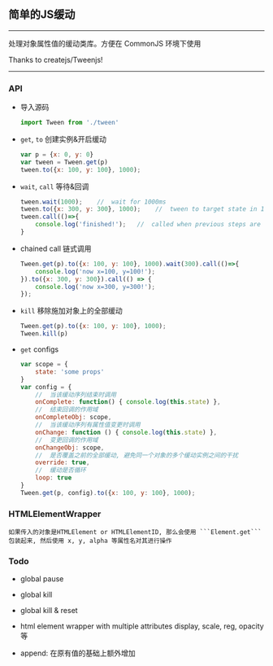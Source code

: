 ## 简单的JS缓动
---
处理对象属性值的缓动类库。方便在 CommonJS 环境下使用

Thanks to createjs/Tweenjs!

---

### API

- 导入源码
    ```javascript
    import Tween from './tween'
    ```

- ```get```, `to` 创建实例&开启缓动
    ```javascript
    var p = {x: 0, y: 0}
    var tween = Tween.get(p)
    tween.to({x: 100, y: 100}, 1000);
    ```

- ```wait```, ```call``` 等待&回调
    ```javascript
    tween.wait(1000);    //  wait for 1000ms
    tween.to({x: 300, y: 300}, 1000);    //  tween to target state in 1000ms
    tween.call(()=>{
        console.log('finished!');   //  called when previous steps are done
    }
    ```
    
- chained call 链式调用
    ```javascript
    Tween.get(p).to({x: 100, y: 100}, 1000).wait(300).call(()=>{
        console.log('now x=100, y=100!');
    }).to({x: 300, y: 300}).call(() => {
        console.log('now x=300, y=300!');
    });
    ```

- ```kill``` 移除施加对象上的全部缓动
    ```javascript
    Tween.get(p).to({x: 100, y: 100}, 1000);
    Tween.kill(p)
    ```

- ```get``` configs
    ```javascript
    var scope = {
        state: 'some props'
    }
    var config = {
        //  当该缓动序列结束时调用
        onComplete: function() { console.log(this.state) },
        //  结束回调的作用域
        onCompleteObj: scope,   
        //  当该缓动序列有属性值变更时调用
        onChange: function () { console.log(this.state) },
        //  变更回调的作用域
        onChangeObj: scope,
        //  是否覆盖之前的全部缓动, 避免同一个对象的多个缓动实例之间的干扰
        override: true,
        //  缓动是否循环
        loop: true
    }
    Tween.get(p, config).to({x: 100, y: 100}, 1000);
    ```

### HTMLElementWrapper

    如果传入的对象是HTMLElement or HTMLElementID, 那么会使用 ```Element.get```包装起来, 然后使用 x, y, alpha 等属性名对其进行操作 

### Todo
    
- global pause

- global kill

- global kill & reset

- html element wrapper with multiple attributes display, scale, reg, opacity 等

- append: 在原有值的基础上额外增加